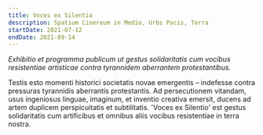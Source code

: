 ```yaml
---
title: Voces ex Silentio
description: Spatium Cinereum in Medio, Urbs Pacis, Terra
startDate: 2021-07-12
endDate: 2021-09-14
---
```


*Exhibitio et programma publicum ut gestus solidaritatis cum vocibus resistentiae artisticae contra tyrannidem aberrantem protestantibus.*

Testis esto momenti historici societatis novae emergentis – indefesse contra pressuras tyrannidis aberrantis protestantis. Ad persecutionem vitandam, usus ingeniosus linguae, imaginum, et inventio creativa emersit, ducens ad artem duplicem perspicuitatis et subtilitatis. 'Voces ex Silentio' est gestus solidaritatis cum artificibus et omnibus aliis vocibus resistentiae in terra nostra.
